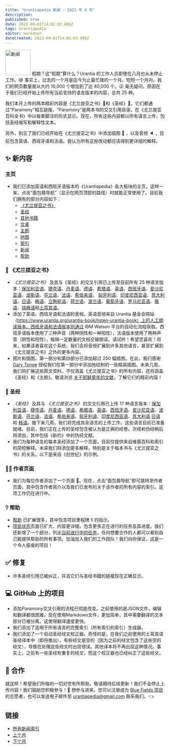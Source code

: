 ```yaml
---
title: "Urantiapedia 新闻 — 2022 年 8 月"
description: 
published: true
date: 2022-09-01T14:02:03.086Z
tags: Urantiapedia
editor: markdown
dateCreated: 2022-09-01T14:02:03.086Z
---
```


<img src="/_assets/svg/icon-news.svg" alt="新闻" style="width: 80px;"> 假期？这“假期”算什么？Urantia 的工作人员即使在八月也从未停止工作。:sweat_smile: 事实上，过去的一个月是迄今为止最忙碌的一个月。短短一个月内，我们的网页数量就从大约 10,000 个增加到了近 40,000 个。:astonished: 毫无疑问，原因在于我们已经开始上传所有当前支持的语言版本的内容，总共 25 种。

我们本月上传的两本精彩内容是《尤兰提亚之书》:blue_book:和《圣经》:closed_book:，它们都通过“Paramony”相互链接。“Paramony”是两本书的交叉引用目录，在《尤兰提亚百科全书》中以每章脚注的形式显示。现在，所有这些内容都以所有语言上传，包括圣经缩写和解释性文本。

另外，别忘了我们已经开始在《尤兰提亚之书》中添加插图 :sunrise_over_mountains: ，以及音频 :speaker: ，目前包含英语、西班牙语和法语。我认为所有这些改动都应该得到更详细的解释。

## :sparkles: 新内容


### 主页

- 我们已添加英语和西班牙语版本的《Urantiapedia》各大板块的主页，这样一来，点击“面包屑导航”（显示在网页顶部的路径）时就能正常使用了。目前我们拥有的部分内容如下：
  - [《尤兰提亚之书》](/en/The_Urantia_Book)
  - [圣经](/en/Bible)
  - [其他书籍](/en/book)
  - [文章](/en/article)
  - [主题](/en/topic)
  - [地图](/en/map)
  - [索引](/en/index)
  - [新闻](/zh/news)
  - [帮助](/zh/help)

### :blue_book: 《尤兰提亚之书》

- *《尤兰提亚之书》* 及其与《圣经》的交叉引用已上传至目前所有 25 种语言版本：[保加利亚语](/bg/The_Urantia_Book)、[捷克语](/cs/The_Urantia_Book)、[丹麦语](/da/The_Urantia_Book)、[德语](/de/The_Urantia_Book)、[希腊语](/el/The_Urantia_Book)、[英语](/en/The_Urantia_Book)、[西班牙语](/es/The_Urantia_Book)、[爱沙尼亚语](/et/The_Urantia_Book)、[波斯语](/fa/The_Urantia_Book)、[芬兰语](/fi/The_Urantia_Book)、[法语](/fr/The_Urantia_Book)、[希伯来语](/he/The_Urantia_Book)， [匈牙利语](/hu/The_Urantia_Book)、[印度尼西亚语](/id/The_Urantia_Book)、[意大利语](/it/The_Urantia_Book)、[日语](/ja/The_Urantia_Book)、[韩语](/ko/The_Urantia_Book )、[立陶宛语](/lt/The_Urantia_Book)、[荷兰语](/nl/The_Urantia_Book)、[波兰语](/pl/The_Urantia_Book)、[葡萄牙语](/pt/The_Urantia_Book)、[罗马尼亚语](/ro/The_Urantia_Book )、[俄语](/ru/The_Urantia_Book)、[瑞典语](/sv/The_Urantia_Book)和[土耳其语](/tr/The_Urantia_Book)。
- 添加了英语、西班牙语和法语的音频。英语音频来自 Urantia 基金会网站（https://www.urantia.org/urantia-book/listen-urantia-book）上的人工朗读版本。西班牙语和法语版本则通过 IBM Watson 平台的自动化流程获取。西班牙语版本使用了三种声音（两种阴性和一种阳性），法语版本使用了两种声音（阴性和阳性），每隔一定数量的文档交替朗读。请试听！希望您喜欢！将来，如果读者喜欢这个系统，我们会将音频扩展到许多其他语言，甚至扩展到《尤兰提亚之书》之外的更多内容。
- 图片和插图。第一部分和第四部分已添加超过 250 幅插图。在此，我们感谢 [Gary Tonge](https://visionafar.com/) 授权我们在第一部分中添加他绘制的一些精美插图。未来几周，我们将扩展这些图文资料，不仅涵盖《尤兰提亚之书》的所有内容，还将涵盖《圣经》和《主题》。敬请浏览 [关于耶稣童年的文献](/en/The_Urantia_Book/123)，了解它们的精彩内容！

### :closed_book: 圣经

- *《圣经》* 及其与 *《尤兰提亚之书》* 的交叉引用已上传 17 种语言版本：[保加利亚语](/bg/index/bible)、[捷克语](/cs/index/bible)、[丹麦语](/da/index/bible)、[德语](/de/index/bible)、[希腊语](/el/index/bible)、[英语](/en/index/bible)、[西班牙语](/es/index/bible)、[爱沙尼亚语](/et/index/bible)、[波斯语](/fa/index/bible)、[芬兰语](/fi/index/bible)、[法语](/fr/index/bible)、[希伯来语](/he/index/bible)、[匈牙利语](/hu/index/bible)、[印度尼西亚语](/id/index/bible)、[意大利语](/it/index/bible) [日语](/ja/index/bible) 和 [韩语](/ko/index/bible)。接下来几周，我们将完成其余语言的上传工作，这些语言目前已准备就绪。目前，我们正在上传的圣经包含被认为是正典的经卷。次经和伪经稍后将添加，其中包括《新约》中的伪经文献。
- 我们为每种语言的每本圣经添加了一个页面，目前仅提供来自维基百科和索引的简短解释。未来我们将添加更多解释，特别是关于每本书与《尤兰提亚之书》的关系。以下是来自《创世纪》的示例。

### :woman_technologist: 作者页面

- 我们为每位作者添加了一个页面 :older_man:。现在，点击“面包屑导航”即可跳转至作者页面，其中包含作者简介以及我们已发布的关于该作者的所有内容的索引。这项工作仍在进行中。

### :grey_question: 帮助

- [帮助](/zh/help) 已扩展很多，其中包含项目里程碑 II 的指示。
- [项目状态](/zh/help/status)页面已扩大，内容更详细，包含更多正在进行的任务及其进度。我们还新增了一个部分，列出[当前进行中的任务](/zh/help/status#planned-tasks)，任何想要合作的人都可以看到自己能提供帮助的所有事项。加油加入我们的工作团队！我们向你保证，这是一个令人振奋的项目！

## :white_check_mark: 修复

- 许多圣经引用已被纠正，并且它们与圣经书籍的链接现在正确显示。

## :computer: GitHub 上的项目

- 添加*Paramony*交叉引用的流程已彻底改变。之前使用的是JSON文件，编辑和翻译都很困难。现在使用Markdown文件，更加简单，其中需要翻译的文本部分已被分离。这使得翻译速度更快。
- 我们添加了适用于所有语言的完整索引（所有索引的索引）生成器。
- 我们添加了一个自动圣经经文校正器。奇怪的是，在我们之前使用的土耳其语圣经译本中（即将推出），有些经文是空的（因为之前的经文包含了这些空的经文），导致在处理这些经文时出现错误。其他译本将不再出现这种情况。事实上，之前有一些圣经有重复的经文，而这个校正器也已经纠正了这些经文。

## :blue_heart: 合作

就这样！希望我们所做的一切对您有所帮助。敬请期待后续更新！我们不会停止上传内容！我们鼓励您积极参与！:blue_heart: 想参与进来，您可以注册成为 [Blue Fields 项目](https://blue-fields.netlify.app/projects/292396532506821125) 的志愿者，也可以发送电子邮件至 urantiapedia@gmail.com 联系我们。:point_left:

## 链接

- [所有新闻索引](/zh/news)
- [上个月](/zh/news/2022/07)
- [下个月](/zh/news/2022/09)